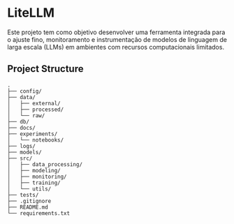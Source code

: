 # LiteLLM

Este projeto tem como objetivo desenvolver uma ferramenta integrada para o ajuste fino, monitoramento e instrumentação de modelos de linguagem de larga escala (LLMs) em ambientes com recursos computacionais limitados.

## Project Structure

```
.
├── config/
├── data/
│   ├── external/
│   ├── processed/
│   └── raw/
├── db/
├── docs/
├── experiments/
│   └── notebooks/
├── logs/
├── models/
├── src/
│   ├── data_processing/
│   ├── modeling/
│   ├── monitoring/
│   ├── training/
│   └── utils/
├── tests/
├── .gitignore
├── README.md
└── requirements.txt
```
